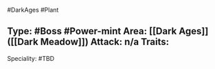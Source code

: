 #DarkAges #Plant 

Type: #Boss #Power-mint
Area: [[Dark Ages]] ([[Dark Meadow]])
Attack: n/a
Traits:
- 

Speciality: #TBD